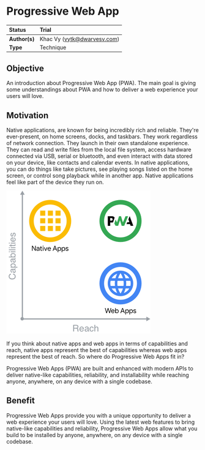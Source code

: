 # Progressive Web App

| Status        | Trial                                                |
| :------------ | :--------------------------------------------------- |
| **Author(s)** | Khac Vy (vytk@dwarvesv.com)                           |
| **Type**      | Technique                                            |

## Objective
An introduction about Progressive Web App (PWA). The main goal is giving some understandings about PWA and how to deliver a web experience your users will love. 

## Motivation
Native applications, are known for being incredibly rich and reliable. They're ever-present, on home screens, docks, and taskbars. They work regardless of network connection. They launch in their own standalone experience. They can read and write files from the local file system, access hardware connected via USB, serial or bluetooth, and even interact with data stored on your device, like contacts and calendar events. In native applications, you can do things like take pictures, see playing songs listed on the home screen, or control song playback while in another app. Native applications feel like part of the device they run on.

![inline](docs/media/capabilities-reach.png)

If you think about native apps and web apps in terms of capabilities and reach, native apps represent the best of capabilities whereas web apps represent the best of reach. So where do Progressive Web Apps fit in?

Progressive Web Apps (PWA) are built and enhanced with modern APIs to deliver native-like capabilities, reliability, and installability while reaching anyone, anywhere, on any device with a single codebase.

## Benefit
Progressive Web Apps provide you with a unique opportunity to deliver a web experience your users will love. Using the latest web features to bring native-like capabilities and reliability, Progressive Web Apps allow what you build to be installed by anyone, anywhere, on any device with a single codebase.